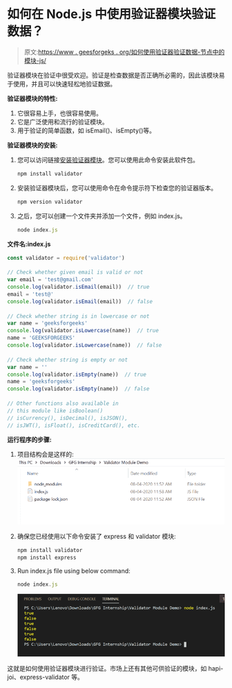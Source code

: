# 如何在 Node.js 中使用验证器模块验证数据？

> 原文:[https://www . geesforgeks . org/如何使用验证器验证数据-节点中的模块-js/](https://www.geeksforgeeks.org/how-to-validate-data-using-validator-module-in-node-js/)

验证器模块在验证中很受欢迎。验证是检查数据是否正确所必需的，因此该模块易于使用，并且可以快速轻松地验证数据。

**验证器模块的特性:**

1.  它很容易上手，也很容易使用。
2.  它是广泛使用和流行的验证模块。
3.  用于验证的简单函数，如 isEmail()、isEmpty()等。

**验证器模块的安装:**

1.  您可以访问链接[安装验证器模块](https://www.npmjs.com/package/validator)。您可以使用此命令安装此软件包。

    ```js
    npm install validator
    ```

2.  安装验证器模块后，您可以使用命令在命令提示符下检查您的验证器版本。

    ```js
    npm version validator
    ```

3.  之后，您可以创建一个文件夹并添加一个文件，例如 index.js。

    ```js
    node index.js
    ```

**文件名:index.js**

```js
const validator = require('validator')

// Check whether given email is valid or not
var email = 'test@gmail.com'
console.log(validator.isEmail(email))  // true
email = 'test@'
console.log(validator.isEmail(email))  // false

// Check whether string is in lowercase or not
var name = 'geeksforgeeks'
console.log(validator.isLowercase(name))  // true
name = 'GEEKSFORGEEKS'
console.log(validator.isLowercase(name))  // false

// Check whether string is empty or not
var name = ''
console.log(validator.isEmpty(name))  // true
name = 'geeksforgeeks'
console.log(validator.isEmpty(name))  // false

// Other functions also available in 
// this module like isBoolean()
// isCurrency(), isDecimal(), isJSON(),
// isJWT(), isFloat(), isCreditCard(), etc.
```

**运行程序的步骤:**

1.  项目结构会是这样的:
    ![project structure](img/0ad3edab347c6bba71a66e09ed2e2b52.png)
2.  确保您已经使用以下命令安装了 express 和 validator 模块:

    ```js
    npm install validator
    npm install express
    ```

3.  Run index.js file using below command:

    ```js
    node index.js
    ```

    ![Output of above command](img/b93e7119f32c40a7a0ed923c60060bb9.png)

这就是如何使用验证器模块进行验证。市场上还有其他可供验证的模块，如 hapi-joi、express-validator 等。
